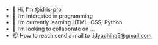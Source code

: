 - 👋 Hi, I’m @idris-pro
- 👀 I’m interested in programming
- 🌱 I’m currently learning HTML, CSS, Python
- 💞️ I’m looking to collaborate on ...
- 📫 How to reach:send a mail to :idyuchiha5@gmail.com 

<!---
idris-pro/idris-pro is a ✨ special ✨ repository because its `README.md` (this file) appears on your GitHub profile.
You can click the Preview link to take a look at your changes.
--->
